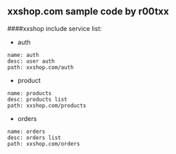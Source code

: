 ## xxshop.com sample code by r00txx

####xxshop include service list:



- auth

```
name: auth
desc: user auth
path: xxshop.com/auth
```



- product

```
name: products
desc: products list
path: xxshop.com/products
```



- orders

```
name: orders
desc: orders list
path: xxshop.com/orders
```





